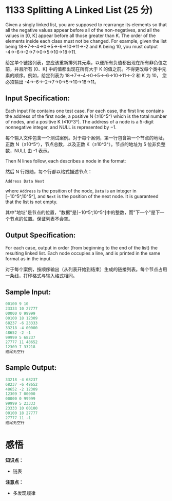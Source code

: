 # 1133 Splitting A Linked List (25 分)

Given a singly linked list, you are supposed to rearrange its elements so that all the negative values appear before all of the non-negatives, and all the values in [0, K] appear before all those greater than K. The order of the elements inside each class must not be changed. For example, given the list being 18→7→-4→0→5→-6→10→11→-2 and K being 10, you must output -4→-6→-2→7→0→5→10→18→11.

给定单个链接列表，您应该重新排列其元素，以便所有负值都出现在所有非负值之前，并且所有 [0、K] 中的值都出现在所有大于 K 的值之前。不得更改每个类中元素的顺序。例如，给定列表为 18→7→-4→0→5→-6→10→11→-2 和 K 为 10， 您必须输出 -4→-6→-2→7→0→5→10→18→11。

## Input Specification:

Each input file contains one test case. For each case, the first line contains the address of the first node, a positive N (≤10^5^) which is the total number of nodes, and a positive K (≤10^3^). The address of a node is a 5-digit nonnegative integer, and NULL is represented by −1.

每个输入文件包含一个测试案例。对于每个案例，第一行包含第一个节点的地址，正数 N（≤10^5^），节点总数，以及正数 K（≤10^3^）。节点的地址为 5 位非负整数，NULL 由 -1 表示。

Then N lines follow, each describes a node in the format:

然后 N 行跟随，每个行都以格式描述节点：

```
Address Data Next
```

where `Address` is the position of the node, `Data` is an integer in [−10^5^,10^5^], and `Next` is the position of the next node. It is guaranteed that the list is not empty.

其中"地址"是节点的位置，"数据"是[−10^5^,10^5^]中的整数，而"下一个"是下一个节点的位置。保证列表不会空。

## Output Specification:

For each case, output in order (from beginning to the end of the list) the resulting linked list. Each node occupies a line, and is printed in the same format as in the input.

对于每个案例，按顺序输出（从列表开始到结束）生成的链接列表。每个节点占用一条线，打印格式与输入格式相同。

## Sample Input:

```cpp
00100 9 10
23333 10 27777
00000 0 99999
00100 18 12309
68237 -6 23333
33218 -4 00000
48652 -2 -1
99999 5 68237
27777 11 48652
12309 7 33218
结尾无空行
```

## Sample Output:

```cpp
33218 -4 68237
68237 -6 48652
48652 -2 12309
12309 7 00000
00000 0 99999
99999 5 23333
23333 10 00100
00100 18 27777
27777 11 -1
结尾无空行
```

# 感悟

**知识点：**

- 链表

**注意点：**

- 多发现规律